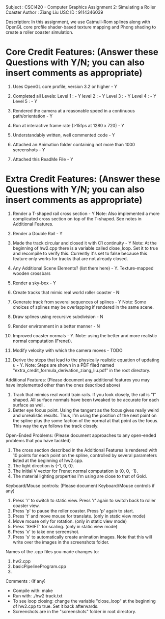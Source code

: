 Subject 	: CSCI420 - Computer Graphics 
Assignment 2: Simulating a Roller Coaster
Author		: Ziang Liu
USC ID 		: 9114346039

Description: In this assignment, we use Catmull-Rom splines along with OpenGL core profile shader-based texture mapping and Phong shading to create a roller coaster simulation.

Core Credit Features: (Answer these Questions with Y/N; you can also insert comments as appropriate)
======================

1. Uses OpenGL core profile, version 3.2 or higher - Y

2. Completed all Levels:
  Level 1 : - Y
  level 2 : - Y
  Level 3 : - Y
  Level 4 : - Y
  Level 5 : - Y

3. Rendered the camera at a reasonable speed in a continuous path/orientation - Y

4. Run at interactive frame rate (>15fps at 1280 x 720) - Y

5. Understandably written, well commented code - Y

6. Attached an Animation folder containing not more than 1000 screenshots - Y

7. Attached this ReadMe File - Y

Extra Credit Features: (Answer these Questions with Y/N; you can also insert comments as appropriate)
======================

1. Render a T-shaped rail cross section - Y
    Note: Also implemented a more complicated cross section on top of the T-shaped. See notes in Additional Features.

2. Render a Double Rail - Y

3. Made the track circular and closed it with C1 continuity - Y
    Note: At the beginning of hw2.cpp there is a variable called close_loop. Set it to true and recompile to verify this. Currently it's
    set to false because this feature only works for tracks that are not already closed. 

4. Any Additional Scene Elements? (list them here) - Y. Texture-mapped wooden crossbars

5. Render a sky-box - Y

6. Create tracks that mimic real world roller coaster - N

7. Generate track from several sequences of splines - Y
    Note: Some choices of splines may be overlapping if rendered in the same scene.

8. Draw splines using recursive subdivision - N

9. Render environment in a better manner - N

10. Improved coaster normals - Y.
    Note: using the better and more realistic normal computation (Frenet).

11. Modify velocity with which the camera moves - TODO

12. Derive the steps that lead to the physically realistic equation of updating u - Y. 
    Note: Steps are shown in a PDF filed named "extra_credit_formula_derivation_ziang_liu.pdf" in the root directory.

Additional Features: (Please document any additional features you may have implemented other than the ones described above)
1. Track that mimics real world train rails. If you look closely, the rail is "I" shaped. All surface normals have been tweaked
to be accurate for each surface as well.
2. Better eye focus point. Using the tangent as the focus gives really weird and unrealistic results. Thus, I'm using the position
of the next point on the spline plus the some faction of the normal at that point as the focus. This way the eye follows the track closely.

Open-Ended Problems: (Please document approaches to any open-ended problems that you have tackled)
1.  The cross section described in the Additional Features is rendered with 10 points for each point on the spline, controlled by several
parameters listed at the beginning of hw2.cpp.
2.  The light direction is {-1, 0, 0}.
3.  The initial V vector for Frenet normal computation is {0, 0, -1}.
4.  The material lighting properties I'm using are close to that of Gold.

Keyboard/Mouse controls: (Please document Keyboard/Mouse controls if any)
1. Press 'r' to switch to static view. Press 'r' again to switch back to roller coaster view.
2. Press 'p' to pause the roller coaster. Press 'p' again to start.
3. Press 't' and move mouse for translate. (only in static view mode)
4. Move mouse only for rotation. (only in static view mode)
5. Press 'SHIFT' for scaling. (only in static view mode)
6. Press 'x' to take one screenshot.
7. Press 's' to automatically create animation images. Note that this will write over the images in the screenshots folder.


Names of the .cpp files you made changes to:
1. hw2.cpp
2. basicPipelineProgram.cpp
3.

Comments : (If any)
- Compile with:     make
- Run with:     ./hw2 track.txt
- To see loop closing: change the variable "close_loop" at the beginning of hw2.cpp to true. Set it back afterwards.
- Screenshots are in the "screenshots" folder in root directory.


